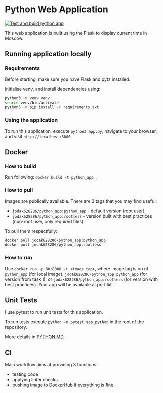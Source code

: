 # Python Web Application

[![Test and build python app](https://github.com/ortieom/S25-DevOps-labs/actions/workflows/main.yml/badge.svg)](https://github.com/ortieom/S25-DevOps-labs/actions/workflows/main.yml)

This web application is built using the Flask to display current time in Moscow.


## Running application locally

### Requirements

Before starting, make sure you have Flask and pytz installed. 

Initialise venv, and install dependencies using:

```bash
python3 -m venv venv
source venv/bin/activate
python3 -m pip install -r requirements.txt
```

### Using the application

To run this application, execute `python3 app.py`, navigate to your browser, and visit `http://localhost:8080`.


## Docker

### How to build

Run following: `docker build -t python_app .`

### How to pull

Images are publically available. There are 2 tags that you may find useful:
- `jodak628286/python_app:python_app` - default version (root user)
- `jodak628286/python_app:rootless` - version built with best practices (non-root user, only required files)

To pull them respectfully:
```bash
docker pull jodak628286/python_app:python_app
docker pull jodak628286/python_app:rootless
```
### How to run

Use `docker run -p 80:8080 -t <image_tag>`, where image tag is on of `python_app` (for local image), `jodak628286/python_app:python_app` (for version from task 1), or `jodak628286/python_app:rootless` (for version with best practices).
Your app will be available at port `80`.


## Unit Tests

I use pytest to run unit tests for this application.

To run tests execute `python -m pytest app_python` in the root of the repository.

More details in [PYTHON.MD](./PYTHON.MD).

## CI

Main workflow aims at providing 3 functions:

- testing code
- applying linter checks
- pushing image to DockerHub if everything is fine
